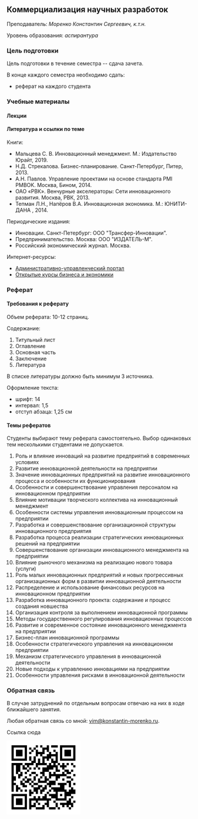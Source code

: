 ## Коммерциализация научных разработок

Преподаватель: *Моренко Константин Сергеевич, к.т.н.*

Уровень образования: *аспирантура*


### Цель подготовки

Цель подготовки в течение семестра -- сдача зачета.
 
В конце каждого семестра необходимо сдать:
- реферат на каждого студента


### Учебные материалы


#### Лекции


#### Литература и ссылки по теме

Книги:
- Мальцева С. В. Инновационный менеджмент. М.: Издательство Юрайт, 2019.
- Н.Д. Стрекалова. Бизнес-планирование. Санкт-Петербург, Питер, 2013.
- А.Н. Павлов. Управление проектами на основе стандарта PMI PMBOK. Москва, Бином, 2014.
- ОАО «РВК». Венчурные акселераторы: Сети инновационного развития. Москва, РВК, 2013.
- Тепман Л.Н., Напёров В.А. Инновационная экономика. М.: ЮНИТИ-ДАНА , 2014.

Периодические издания:
-  Инновации. Санкт-Петербург: ООО "Трансфер-Инновации".
-  Предпринимательство. Москва: ООО "ИЗДАТЕЛЬ-М".
-  Российский экономический журнал. Москва.

Интернет-ресурсы:
- [Административно-управленческий портал](http://www.aup.ru)
- [Открытые курсы бизнеса и
  экономики](https://college.ru/economics/management.html)


### Реферат


#### Требования к реферату

Объем реферата: 10-12 страниц.

Содержание:
1. Титульный лист
2. Оглавление
3. Основная часть
4. Заключение
5. Литература

В списке литературы должно быть минимум 3 источника.

Оформление текста:
- шрифт: 14
- интервал: 1,5
- отступ абзаца: 1,25 см


#### Темы рефератов

Студенты выбирают тему реферата самостоятельно.  Выбор одинаковых тем
несколькими студентами не допускается.

1. Роль и влияние инноваций на развитие предприятий в современных
   условиях
2. Развитие инновационной деятельности на предприятии
3. Значение инновационных предприятий на развитие инновационного
   процесса и особенности их функционирования
4. Особенности и совершенствование управления персоналом на
   инновационном предприятии
5. Влияние мотивации творческого коллектива на инновационный
   менеджмент
6. Особенности системы управления инновационным процессом на
   предприятии
7. Разработка и совершенствование организационной структуры
   инновационного предприятия
8. Разработка процесса реализации стратегических инновационных решений
   на предприятии
9. Совершенствование организации инновационного менеджмента на
   предприятии
10. Влияние рыночного механизма на реализацию нового товара (услуги)
11. Роль малых инновационных предприятий и новых прогрессивных
    организационных форм в развитии инновационной деятельности
12. Распределение и использование финансовых ресурсов на инновационном
    предприятии
13. Разработка инновационного проекта: содержание и процесс создания
    новшества
14. Организация контроля за выполнением инновационной программы
15. Методы государственного регулирования инновационных процессов
16. Развитие и современное состояние инновационного менеджмента на
    предприятии
17. Бизнес-план инновационной программы
18. Особенности стратегического управления на инновационном
    предприятии
19. Механизм стратегического управления в инновационной деятельности
20. Новые подходы к управлению инновациями на предприятии
21. Особенности управления рисками в инновационной деятельности

### Обратная связь

В случае затруднений по отдельным вопросам отвечаю на них в ходе
ближайшего занятия.

Любая обратная связь со мной:
[vim@konstantin-morenko.ru](mailto:vim@konstantin-morenko.ru).


Ссылка сюда

![qr-code](qr-code.png)

